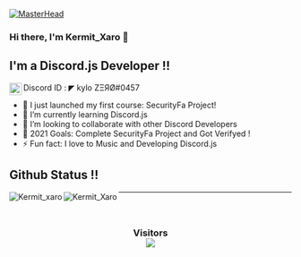 [![MasterHead](https://media.discordapp.net/attachments/832678285808500738/832687690440769586/e8bb79f59a5452b181a7b22e291568c8.jpg?width=765&height=273)](https://achar.ml)
### Hi there, I'm Kermit_Xaro 👋


## I'm a Discord.js Developer !!
<img align="left" alt="codeSTACKr | Instagram" width="22px" src="https://media.discordapp.net/attachments/832678285808500738/832678621143367761/91_Discord_logo_logos-512.webp?width=461&height=461" /> Discord ID : ◤ kylo ZΞЯØ#0457
- 🔭 I just launched my first course: SecurityFa Project!
- 🌱 I’m currently learning Discord.js
- 👯 I’m looking to collaborate with other Discord Developers
- 🥅 2021 Goals: Complete SecurityFa Project and Got Verifyed !
- ⚡ Fun fact: I love to Music and Developing Discord.js
## Github Status !!
<p><img align="left" src="https://github-readme-stats.vercel.app/api/top-langs?username=kermit-xaro&show_icons=true&locale=en&layout=compact" alt="Kermit_xaro" /></p>
<p><img align="left" src="https://github-readme-stats.vercel.app/api?username=kermit-xaro&show_icons=true&locale=en" alt="Kermit_Xaro" /></p>



---
<h3 align="center"> 
<br>
<br>
Visitors<br>
<img src="https://profile-counter.glitch.me/matmaz1382/count.svg" />
</h3>
<br>
<br>  





[Discordserver]: https://discord.gg/A2dbATeJve
[instagram]: https://instagram.com/kermit_xaro
[soundcloud]: https://soundcloud.com/user-618298858
